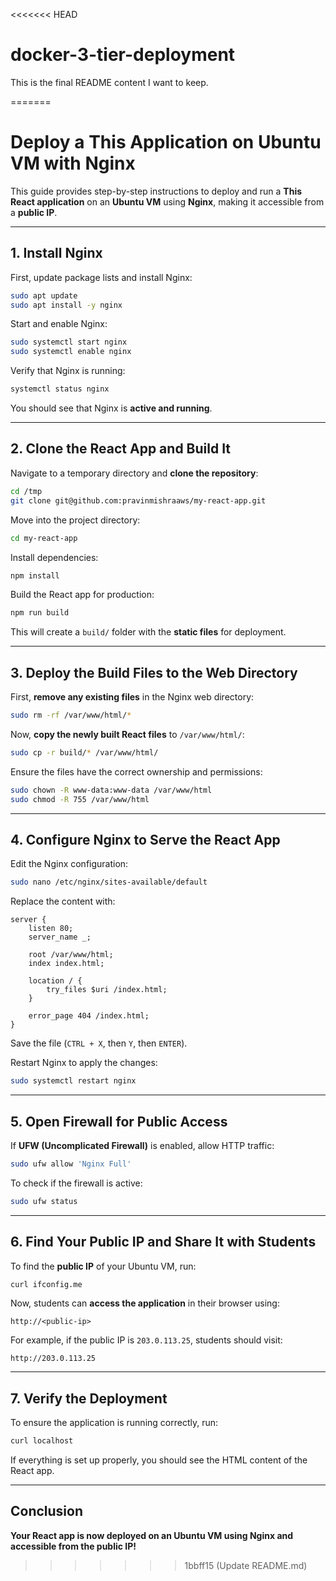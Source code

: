 <<<<<<< HEAD
# docker-3-tier-deployment
This is the final README content I want to keep.

=======

# **Deploy a This Application on Ubuntu VM with Nginx**

This guide provides step-by-step instructions to deploy and run a **This React application** on an **Ubuntu VM** using **Nginx**, making it accessible from a **public IP**.

---

## **1. Install Nginx**
First, update package lists and install Nginx:

```sh
sudo apt update
sudo apt install -y nginx
```

Start and enable Nginx:

```sh
sudo systemctl start nginx
sudo systemctl enable nginx
```

Verify that Nginx is running:

```sh
systemctl status nginx
```

You should see that Nginx is **active and running**.

---

## **2. Clone the React App and Build It**
Navigate to a temporary directory and **clone the repository**:

```sh
cd /tmp
git clone git@github.com:pravinmishraaws/my-react-app.git
```

Move into the project directory:

```sh
cd my-react-app
```

Install dependencies:

```sh
npm install
```

Build the React app for production:

```sh
npm run build
```

This will create a `build/` folder with the **static files** for deployment.

---

## **3. Deploy the Build Files to the Web Directory**
First, **remove any existing files** in the Nginx web directory:

```sh
sudo rm -rf /var/www/html/*
```

Now, **copy the newly built React files** to `/var/www/html/`:

```sh
sudo cp -r build/* /var/www/html/
```

Ensure the files have the correct ownership and permissions:

```sh
sudo chown -R www-data:www-data /var/www/html
sudo chmod -R 755 /var/www/html
```

---

## **4. Configure Nginx to Serve the React App**
Edit the Nginx configuration:

```sh
sudo nano /etc/nginx/sites-available/default
```

Replace the content with:

```nginx
server {
    listen 80;
    server_name _;

    root /var/www/html;
    index index.html;

    location / {
        try_files $uri /index.html;
    }

    error_page 404 /index.html;
}
```

Save the file (`CTRL + X`, then `Y`, then `ENTER`).

Restart Nginx to apply the changes:

```sh
sudo systemctl restart nginx
```

---

## **5. Open Firewall for Public Access**
If **UFW (Uncomplicated Firewall)** is enabled, allow HTTP traffic:

```sh
sudo ufw allow 'Nginx Full'
```

To check if the firewall is active:

```sh
sudo ufw status
```

---

## **6. Find Your Public IP and Share It with Students**
To find the **public IP** of your Ubuntu VM, run:

```sh
curl ifconfig.me
```

Now, students can **access the application** in their browser using:

```
http://<public-ip>
```

For example, if the public IP is `203.0.113.25`, students should visit:

```
http://203.0.113.25
```

---

## **7. Verify the Deployment**
To ensure the application is running correctly, run:

```sh
curl localhost
```

If everything is set up properly, you should see the HTML content of the React app.

---

## **Conclusion**
**Your React app is now deployed on an Ubuntu VM using Nginx and accessible from the public IP!**   
>>>>>>> 1bbff15 (Update README.md)
